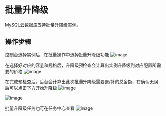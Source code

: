 
# 批量升降级

MySQL云数据库支持批量升降级实例。

## 操作步骤

控制台选择实例后，在批量操作中选择批量升降级功能
![image](/images/批量01.png)

在选择好对应的容量和规格后，升降级预检查会计算出实例升降级到对应配置所需要的价格
![image](/images/批量02.png)

在完成预检查后，后台会计算出此次批量升降级需要退/补的总金额，在确认无误后可以点击下方开始升降级
![image](/images/批量03.png)

![image](/images/批量04.png)

批量升降级任务也可在任务中心查看
![image](/images/批量05.png)